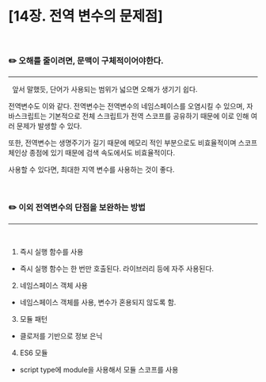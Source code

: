 # [14장. 전역 변수의 문제점]

</br>

### ✏️ 오해를 줄이려면, 문맥이 구체적이어야한다.

---

&nbsp; 앞서 말했듯, 단어가 사용되는 범위가 넓으면 오해가 생기기 쉽다.

전역변수도 이와 같다. 전역변수는 전역변수의 네임스페이스를 오염시킬 수 있으며, 자바스크립트는 기본적으로 전체 스크립트가 전역 스코프를 공유하기 때문에 이로 인해 여러 문제가 발생할 수 있다.

또한, 전역변수는 생명주기가 길기 때문에 메모리 적인 부분으로도 비효율적이며 스코프 체인상 종점에 있기 때문에 검색 속도에서도 비효율적이다.

사용할 수 있다면, 최대한 지역 변수를 사용하는 것이 좋다.

</br>

### ✏️ 이외 전역변수의 단점을 보완하는 방법

---

&nbsp;

1. 즉시 실행 함수를 사용

- 즉시 실행 함수는 한 번만 호출된다. 라이브러리 등에 자주 사용된다.

2. 네임스페이스 객체 사용

- 네임스페이스 객체를 사용, 변수가 혼용되지 않도록 함.

3. 모듈 패턴

- 클로저를 기반으로 정보 은닉

4. ES6 모듈

- script type에 module을 사용해서 모듈 스코프를 사용
